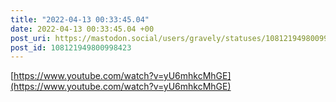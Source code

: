 ```yaml
---
title: "2022-04-13 00:33:45.04"
date: 2022-04-13 00:33:45.04 +00
post_uri: https://mastodon.social/users/gravely/statuses/108121949800998423
post_id: 108121949800998423
---
```

[https://www.youtube.com/watch?v=yU6mhkcMhGE](https://www.youtube.com/watch?v=yU6mhkcMhGE)


